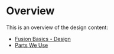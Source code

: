 # Overview

This is an overview of the design content:

- [Fusion Basics - Design](/design/fusion_basics)
- [Parts We Use](/design/parts_to_use)